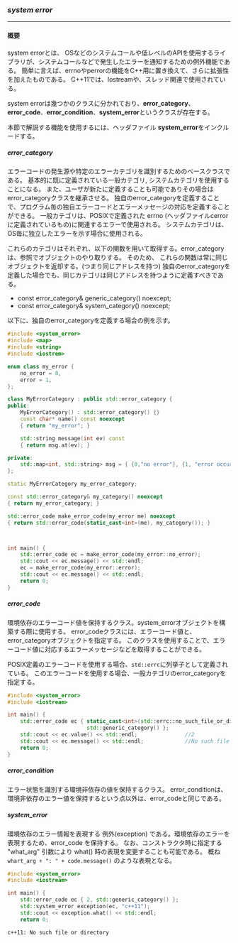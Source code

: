 ### *system error*
---
#### 概要
system errorとは、 OSなどのシステムコールや低レベルのAPIを使用するライブラリが、システムコールなどで発生したエラーを通知するための例外機能である。
簡単に言えば、errnoやperrorの機能をC++用に置き換えて、さらに拡張性を加えたものである。
C++11では、Iostreamや、スレッド関連で使用されている。

system errorは幾つかのクラスに分かれており、**error_category**、**error_code**、**error_condition**、**system_error**というクラスが存在する。

本節で解説する機能を使用するには、ヘッダファイル **system_error**をインクルードする。

##### error_category
エラーコードの発生源や特定のエラーカテゴリを識別するためのベースクラスである。
基本的に既に定義されている一般カテゴリ, システムカテゴリを使用することになる。
また、ユーザが新たに定義することも可能でありその場合はerror_categoryクラスを継承させる。
独自のerror_categoryを定義することで、プログラム毎の独自エラーコードとエラーメッセージの対応を定義することができる。
一般カテゴリは、POSIXで定義された errno (ヘッダファイルcerrorに定義されているもの)に関連するエラーで使用される。
システムカテゴリは、OS毎に独立したエラーを示す場合に使用される。

これらのカテゴリはそれぞれ、以下の関数を用いて取得する。error_categoryは、参照でオブジェクトのやり取りする。
そのため、 これらの関数は常に同じオブジェクトを返却する。(つまり同じアドレスを持つ)
独自のerror_categoryを定義した場合でも、同じカテゴリは同じアドレスを持つように定義すべきである。

 * const error_category& generic_category() noexcept;
 * const error_category& system_category() noexcept;

以下に、独自のerror_categoryを定義する場合の例を示す。

```c++
#include <system_error>
#include <map>
#include <string>
#include <iostrem>

enum class my_error {
    no_error = 0,
    error = 1,
};

class MyErrorCategory : public std::error_category {
public:
    MyErrorCategory() : std::error_category() {}
    const char* name() const noexcept
    { return "my_error"; }

    std::string message(int ev) const
    { return msg.at(ev); }

private:
    std::map<int, std::string> msg = { {0,"no error"}, {1, "error occured"} };
};

static MyErrorCategory my_error_category;

const std::error_category& my_category() noexcept
{ return my_error_category; }

std::error_code make_error_code(my_error me) noexcept
{ return std::error_code(static_cast<int>(me), my_category()); }



int main() {
    std::error_code ec = make_error_code(my_error::no_error);
    std::cout << ec.message() << std::endl;
    ec = make_error_code(my_error::error);
    std::cout << ec.message() << std::endl;
    return 0;
}
```

##### error_code
環境依存のエラーコード値を保持するクラス。system_errorオブジェクトを構築する際に使用する。
error_codeクラスには、エラーコード値と、error_categoryオブジェクトを指定する。
このクラスを使用することで、エラーコード値に対応するエラーメッセージなどを取得することができる。

POSIX定義のエラーコードを使用する場合、`std::errc`に列挙子として定義されている。
このエラーコードを使用する場合、一般カテゴリのerror_categoryを指定する。

```c++
#include <system_error>
#include <iostream>

int main() {
    std::error_code ec { static_cast<int>(std::errc::no_such_file_or_directory),
                         std::generic_category() };
    std::cout << ec.value() << std::endl;               //2
    std::cout << ec.message() << std::endl;             //No such file or directory
    return 0;
}
```


##### error_condition
エラー状態を識別する環境非依存の値を保持するクラス。
error_conditionは、環境非依存のエラー値を保持するという点以外は、error_codeと同じである。

##### system_error
環境依存のエラー情報を表現する 例外(exception) である。環境依存のエラーを表現するため、error_code を保持する。
なお、コンストラクタ時に指定する "what_arg" 引数により what() 時の表現を変更することも可能である。
概ね `whart_arg + ": " + code.message()` のような表現となる。

```c++
#include <system_error>
#include <iostream>

int main() {
    std::error_code ec { 2, std::generic_category() };
    std::system_error exception(ec, "c++11");
    std::cout << exception.what() << std::endl;
    return 0;
```

```
c++11: No such file or directory
```
